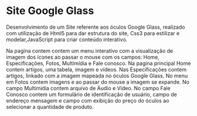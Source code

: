 # Site Google Glass
Desenvolvimento de um Site referente aos óculos Google Glass, realizado com utilização de Html5 para dar estrutura do site, Css3 para estilizar e modelar,JavaScript para criar conteúdo interativo. 

Na pagina contem contem um menu interativo com a visualização de imagem dos ícones ao passar o mouse com os campos: Home, Especificações, Fotos, Multimídia e Fale conosco.
Na pagina principal Home contem artigos, uma tabela, imagem e vídeos.
Nas Especificações contem artigos, linkado com a imagem mapeada no óculos Google Glass. 
No menu em Fotos contem imagens e ao passar do mouse a imagem se expande.
No campo Multimídia contem arquivo de Áudio e Vídeo.
No campo Fale Conosco contem um formulário de identificação de usuário, campo de endereço mensagem e campo com exibição do preço do óculos ao selecionar a quantidade de produto.
